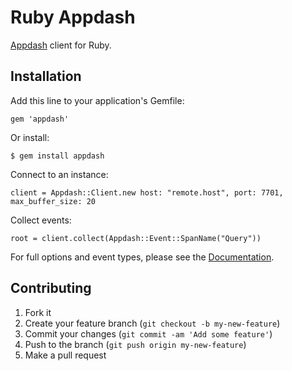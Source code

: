 Ruby Appdash
============

[Appdash](https://github.com/sourcegraph/appdash) client for Ruby.

## Installation

Add this line to your application's Gemfile:

    gem 'appdash'

Or install:

    $ gem install appdash

Connect to an instance:

    client = Appdash::Client.new host: "remote.host", port: 7701, max_buffer_size: 20

Collect events:

    root = client.collect(Appdash::Event::SpanName("Query"))



For full options and event types, please see the [Documentation](http://www.rubydoc.info/gems/appdash).

## Contributing

1. Fork it
2. Create your feature branch (`git checkout -b my-new-feature`)
3. Commit your changes (`git commit -am 'Add some feature'`)
4. Push to the branch (`git push origin my-new-feature`)
5. Make a pull request
